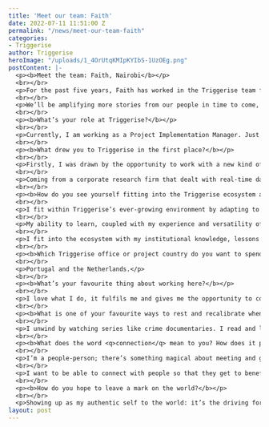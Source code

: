 ```yaml
---
title: 'Meet our team: Faith'
date: 2022-07-11 11:51:00 Z
permalink: "/news/meet-our-team-faith"
categories:
- Triggerise
author: Triggerise
heroImage: "/uploads/1_4OrUtqKMIpKYIbS-1UzOEg.png"
postContent: |-
  <p><b>Meet the team: Faith, Nairobi</b></p>
  <br></br>
  <p>For the past five years, Faith has worked in the Triggerise team from Nairobi, Kenya. She’s seen the organisation transform from a small group into one of over 150, witnessing growth, challenges, and victories along the way. We sat down with her to peel back the layers, because we could all do with a little more Faith!</p>
  <br></br>
  <p>We’ll be amplifying more stories from our people in time to come, so today, here’s Faith.</p>
  <br></br>
  <p><b>What’s your role at Triggerise?</b></p>
  <br></br>
  <p>Currently, I am working as a Project Implementation Manager. Just like it sounds, my role revolves around project planning, kick-off, launching, training, and supervision of the project ecosystems in partner-operated markets. I continue to support existing markets in optimising operations.</p>
  <br></br>
  <p><b>What drew you to Triggerise in the first place?</b></p>
  <br></br>
  <p>Firstly, I was drawn by the opportunity to work with a new kind of technology, tools, and to deliver impactful work in the development sector. This exposed me to an agile and iterative approach, unique project partnerships, community mobilisation, and a model of empowerment for young people.</p>
  <br></br>
  <p>Coming from a corporate research firm that dealt with real-time data, I was curious about the visibility of real-time data in development for donors to see how their funding was spent, as well as our use of nudges to effect positive behavioural change through technology.</p>
  <br></br>
  <p><b>How do you see yourself fitting into the Triggerise ecosystem and the work we do together?</b></p>
  <br></br>
  <p>I fit within Triggerise’s ever-growing environment by adapting to change, collaborating, and being resourceful within the gaps as we grow.</p>
  <br></br>
  <p>My ability to learn, coupled with my experience and versatility of skills, allows me to plug and play. I am a doer. This has exposed me to handling roles and deliverables that continue to challenge and grow my skill set.</p>
  <br></br>
  <p>I fit into the ecosystem with my institutional knowledge, lessons learnt along the way, and the <q><a href="https://www.forbes.com/sites/forbesbooksauthors/2021/07/29/fail-fast-and-fail-forward--learn-by-doing/" target="_blank">fail fast fail forward</a></q> mindset. I also collaboratively work with other teams on various deliverables and am eager to learn from feedback shared.</p>
  <br></br>
  <p><b>Which Triggerise office or project country do you want to spend some time in?</b></p>
  <br></br>
  <p>Portugal and the Netherlands.</p>
  <br></br>
  <p><b>What’s your favourite thing about working here?</b></p>
  <br></br>
  <p>I love what I do, it fulfils me and gives me the opportunity to contribute to work that has an impact in changing lives. The drive to explore uncharted territories in technology and development in existing and new markets invigorates me. I believe in the connections we make with our beneficiaries that drive change in behaviour through the projects we implement. I am passionate about working with other brilliant minds, each excelling in their field of expertise as we continuously innovate and iterate in order to deliver more value to our beneficiaries, proving that Triggerise is a trendsetter.</p>
  <br></br>
  <p><b>What is one of your favourite ways to rest and recalibrate when you’re not working?</b></p>
  <br></br>
  <p>I unwind by watching series like crime documentaries. I read and listen to audiobooks; I’m always learning. I call home to speak to my folks or members of my family or a friend and we can talk for hours. I love travelling, connecting with people, and having conversations.</p>
  <br></br>
  <p><b>What does the word <q>connection</q> mean to you? How does it play a role in how you interact with people?</b></p>
  <br></br>
  <p>I’m a people-person; there’s something magical about meeting and getting to know different people and their perspective. I also love how every new person I engage with helps me learn something new about myself that I probably didn’t know. That helps me either align with them or challenge my thought process.</p>
  <br></br>
  <p>I want to be able to connect with people so that they get to benefit from the skills and knowledge that I have and make the world a better place with what I’ve learnt. One area I connect with others is when training — it doesn’t feel like work at all. There’s an energy and a passion within me that just ignites at the thought of imparting knowledge.</p>
  <br></br>
  <p><b>How do you hope to leave a mark on the world?</b></p>
  <br></br>
  <p>Showing up as my authentic self to the world: it’s the driving force behind the kind of work I do. My gifts, nature, and personality are all driven by facilitating a particular need: serving others. For me to be able to have an impact in spaces where people are involved means everything.</p>
layout: post
---
```


